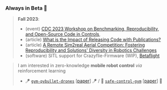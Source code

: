 ### Always in Beta 🧪

> **Fall 2023**:
> - (event) [CDC 2023 Workshop on Benchmarking, Reproducibility, and Open-Source Code in Controls](https://www.dynsyslab.org/cdc-2023-workshop-on-benchmarking-reproducibility-and-open-source-code-in-controls/),
> - (article) [What is the Impact of Releasing Code with Publications?](https://arxiv.org/abs/2308.10008v1)
> - (article) [A Remote Sim2real Aerial Competition: Fostering Reproducibility and Solutions' Diversity in Robotics Challenges](https://arxiv.org/abs/2308.16743)
> - (software) SITL support for Crazyflie-Firmware (WIP), [Betaflight](https://github.com/utiasDSL/gym-pybullet-drones/blob/main/gym_pybullet_drones/examples/beta.py)

> I am interested in zero-knowledge __mobile robot control__ _via_ reinforcement learning
> - 🪁 [`gym-pybullet-drones`](https://github.com/utiasDSL/gym-pybullet-drones) [[paper](https://arxiv.org/abs/2103.02142)] 🪁 / 🦺 [`safe-control-gym`](https://github.com/utiasDSL/safe-control-gym) [[paper](https://arxiv.org/abs/2109.06325)] 🦺

<!--
> I occasionally write simple/demystifying __tutorials__ about robotics and computer science
> - 🧑‍💻 [`leetcode-top100-liked-questions`](https://github.com/JacopoPan/leetcode-top100-liked-questions) 🧑‍💻 / 📚 [`a-minimalist-guide`](https://github.com/JacopoPan/a-minimalist-guide) 📚

**JacopoPan/JacopoPan** is a ✨ _special_ ✨ repository because its `README.md` (this file) appears on your GitHub profile.
> **Spring 2023**: read our ["Safe Learning in Robotics" review](https://arxiv.org/abs/2108.06266) and/or re-watch our [IROS 2022 sim2real competition](https://www.youtube.com/watch?v=-il6B1XeJkI)
-->
